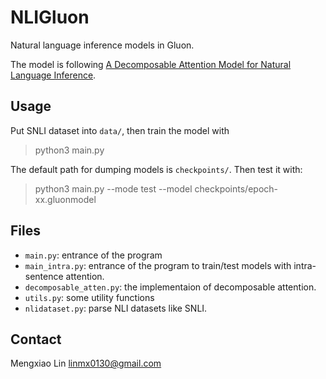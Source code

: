 # NLIGluon
Natural language inference models in Gluon.

The model is following [A Decomposable Attention Model for Natural Language Inference](https://arxiv.org/abs/1606.01933).

## Usage
Put SNLI dataset into `data/`, then train the model with

> python3 main.py


The default path for dumping models is `checkpoints/`. Then test it with:

> python3 main.py --mode test --model checkpoints/epoch-xx.gluonmodel


## Files
* `main.py`: entrance of the program
* `main_intra.py`: entrance of the program to train/test models with intra-sentence attention.
* `decomposable_atten.py`: the implementaion of decomposable attention.
* `utils.py`: some utility functions
* `nlidataset.py`: parse NLI datasets like SNLI.

## Contact
Mengxiao Lin <linmx0130@gmail.com>


